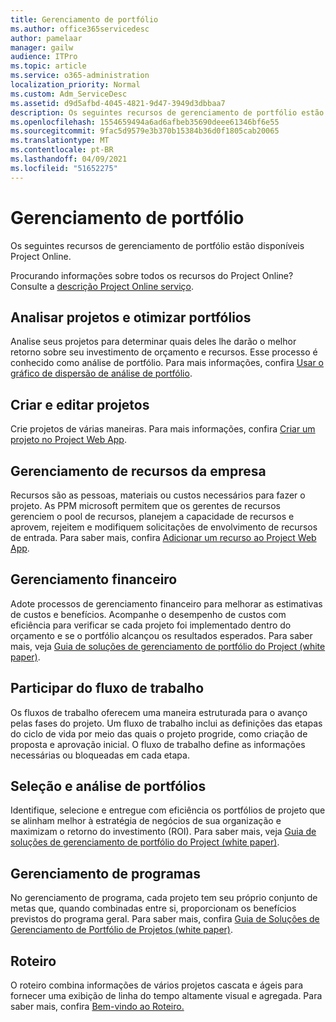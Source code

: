 ```yaml
---
title: Gerenciamento de portfólio
ms.author: office365servicedesc
author: pamelaar
manager: gailw
audience: ITPro
ms.topic: article
ms.service: o365-administration
localization_priority: Normal
ms.custom: Adm_ServiceDesc
ms.assetid: d9d5afbd-4045-4821-9d47-3949d3dbbaa7
description: Os seguintes recursos de gerenciamento de portfólio estão disponíveis Project Online.
ms.openlocfilehash: 1554659494a6ad6afbeb35690deee61346bf6e55
ms.sourcegitcommit: 9fac5d9579e3b370b15384b36d0f1805cab20065
ms.translationtype: MT
ms.contentlocale: pt-BR
ms.lasthandoff: 04/09/2021
ms.locfileid: "51652275"
---
```

# <a name="portfolio-management"></a>Gerenciamento de portfólio

Os seguintes recursos de gerenciamento de portfólio estão disponíveis Project Online.
  
Procurando informações sobre todos os recursos do Project Online? Consulte a [descrição Project Online serviço](project-online-service-description.md).
  
## <a name="analyze-projects-and-optimize-portfolio"></a>Analisar projetos e otimizar portfólios

Analise seus projetos para determinar quais deles lhe darão o melhor retorno sobre seu investimento de orçamento e recursos. Esse processo é conhecido como análise de portfólio. Para mais informações, confira [Usar o gráfico de dispersão de análise de portfólio](https://go.microsoft.com/fwlink/?LinkID=823665&amp;clcid=0x409).
  
## <a name="create-and-edit-projects"></a>Criar e editar projetos

Crie projetos de várias maneiras. Para mais informações, confira [Criar um projeto no Project Web App](https://go.microsoft.com/fwlink/?LinkID=746895&amp;clcid=0x409).
  
## <a name="enterprise-resource-management"></a>Gerenciamento de recursos da empresa

Recursos são as pessoas, materiais ou custos necessários para fazer o projeto. As PPM microsoft permitem que os gerentes de recursos gerenciem o pool de recursos, planejem a capacidade de recursos e aprovem, rejeitem e modifiquem solicitações de envolvimento de recursos de entrada. Para saber mais, confira [Adicionar um recurso ao Project Web App](https://go.microsoft.com/fwlink/p/?LinkId=271320).
  
## <a name="financial-management"></a>Gerenciamento financeiro

Adote processos de gerenciamento financeiro para melhorar as estimativas de custos e benefícios. Acompanhe o desempenho de custos com eficiência para verificar se cada projeto foi implementado dentro do orçamento e se o portfólio alcançou os resultados esperados. Para saber mais, veja [Guia de soluções de gerenciamento de portfólio do Project (white paper)](/project/project-server-2013-and-2016).
  
## <a name="participate-in-workflow"></a>Participar do fluxo de trabalho

Os fluxos de trabalho oferecem uma maneira estruturada para o avanço pelas fases do projeto. Um fluxo de trabalho inclui as definições das etapas do ciclo de vida por meio das quais o projeto progride, como criação de proposta e aprovação inicial. O fluxo de trabalho define as informações necessárias ou bloqueadas em cada etapa.
  
## <a name="portfolio-analytics-and-selection"></a>Seleção e análise de portfólios

Identifique, selecione e entregue com eficiência os portfólios de projeto que se alinham melhor à estratégia de negócios de sua organização e maximizam o retorno do investimento (ROI). Para saber mais, veja [Guia de soluções de gerenciamento de portfólio do Project (white paper)](/project/project-server-2013-and-2016).
  
## <a name="program-management"></a>Gerenciamento de programas

No gerenciamento de programa, cada projeto tem seu próprio conjunto de metas que, quando combinadas entre si, proporcionam os benefícios previstos do programa geral. Para saber mais, confira [Guia de Soluções de Gerenciamento de Portfólio de Projetos (white paper)](/project/project-server-2013-and-2016).
  
## <a name="roadmap"></a>Roteiro

O roteiro combina informações de vários projetos cascata e ágeis para fornecer uma exibição de linha do tempo altamente visual e agregada. Para saber mais, confira [Bem-vindo ao Roteiro.](https://support.office.com/article/video-welcome-to-roadmap-57764149-51b8-468f-a50d-9ea6a4fd835a)